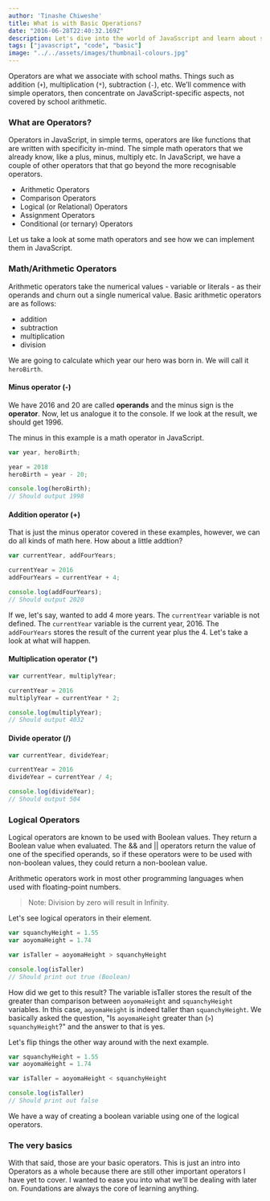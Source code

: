 ```yaml
---
author: 'Tinashe Chiweshe'
title: What is with Basic Operations?
date: "2016-06-28T22:40:32.169Z"
description: Let's dive into the world of JavaSscript and learn about some of the basic JavaScript operators.
tags: ["javascript", "code", "basic"]
image: "../../assets/images/thumbnail-colours.jpg"
---
```


Operators are what we associate with school maths. Things such as addition (`+`), 
multiplication (`*`), subtraction (`-`), etc. We’ll commence with simple operators, 
then concentrate on JavaScript-specific aspects, not covered by school 
arithmetic.

### What are Operators?

Operators in JavaScript, in simple terms, operators are like functions that are written 
with specificity in-mind. The simple math operators that we already know, like 
a plus, minus, multiply etc. In JavaScript, we have a couple of 
other operators that that go beyond the more recognisable operators.

- Arithmetic Operators
- Comparison Operators
- Logical (or Relational) Operators
- Assignment Operators
- Conditional (or ternary) Operators

Let us take 
a look at some math operators and see how we can implement them in JavaScript.

### Math/Arithmetic Operators

Arithmetic operators take the numerical values - variable or literals - as 
their operands and churn out a single numerical value. Basic arithmetic 
operators are as follows: 

- addition 
- subtraction
- multiplication
- division

We are going to calculate which year our hero was born in. We will call it 
`heroBirth`. 

#### Minus operator (-)

We have 2016 and 20 are called **operands** and the minus sign is the **operator**. 
Now, let us analogue it to the console. If we look at the result, we should 
get 1996.


The minus in this example is a math operator in JavaScript.

```js
var year, heroBirth;

year = 2018
heroBirth = year - 20;

console.log(heroBirth);
// Should output 1998
```

#### Addition operator (+)

That is just the minus operator covered in these examples, however, we can do 
all kinds of math here. How about a little addtion?

```js
var currentYear, addFourYears;

currentYear = 2016
addFourYears = currentYear + 4;

console.log(addFourYears);
// Should output 2020
```

If we, let's say, wanted to add 4 more years. The `currentYear` variable is 
not defined. The `currentYear` variable is the current 
year, 2016. The `addFourYears` stores the result of the current year plus the 4. 
Let's take a look at what will happen.

#### Multiplication operator (*)

```js
var currentYear, multiplyYear;

currentYear = 2016
multiplyYear = currentYear * 2;

console.log(multiplyYear);
// Should output 4032
```

#### Divide operator (/)

```js
var currentYear, divideYear;

currentYear = 2016
divideYear = currentYear / 4;

console.log(divideYear);
// Should output 504
```

### Logical Operators

Logical operators are known to be used with Boolean values. They return a 
Boolean value when evaluated. The && and || operators return the value of 
one of the specified operands, so if these operators were to be used with 
non-boolean values, they could return a non-boolean value.

Arithmetic operators work in most other programming languages when used 
with floating-point numbers.

> Note: Division by zero will result in Infinity.

Let's see logical operators in their element.

```js
var squanchyHeight = 1.55
var aoyomaHeight = 1.74

var isTaller = aoyomaHeight > squanchyHeight

console.log(isTaller)
// Should print out true (Boolean)
```

How did we get to this result? The variable isTaller stores the result of 
the greater than comparison between `aoyomaHeight` and `squanchyHeight` variables. 
In this case, `aoyomaHeight` is indeed taller than `squanchyHeight`. We basically 
asked the question, "Is `aoyomaHeight` greater than (`>`) `squanchyHeight`?" 
and the answer to that is yes.

Let's flip things the other way around with the next example.

```js
var squanchyHeight = 1.55
var aoyomaHeight = 1.74

var isTaller = aoyomaHeight < squanchyHeight

console.log(isTaller)
// Should print out false
```

We have a way of creating a boolean variable using one of the logical 
operators.

### The very basics

With that said, those are your basic operators. This is just an intro into 
Operators as a whole because there are still other important operators I have 
yet to cover. I wanted to ease you into what we'll be dealing with later on. 
Foundations are always the core of learning anything.
